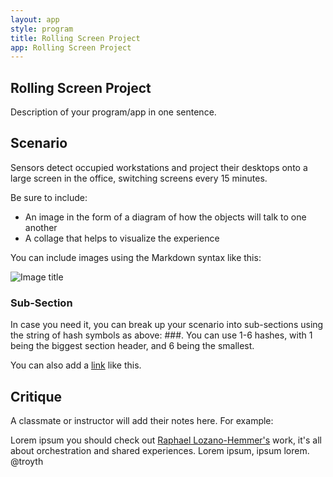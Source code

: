 ```yaml
---
layout: app
style: program
title: Rolling Screen Project
app: Rolling Screen Project
---
```

##	Rolling Screen Project

Description of your program/app in one sentence.


## Scenario

Sensors detect occupied workstations and project their desktops onto a large screen in the office, switching screens every 15 minutes.

Be sure to include:

*   An image in the form of a diagram of how the objects will talk to one another
*   A collage that helps to visualize the experience

You can include images using the Markdown syntax like this:

![Image title](http://placehold.it/500x350)

### Sub-Section

In case you need it, you can break up your scenario into sub-sections using the string of hash symbols as above: \#\#\#. You can use 1-6 hashes, with 1 being the biggest section header, and 6 being the smallest.

You can also add a [link](https://www.google.com/) like this.


## Critique

A classmate or instructor will add their notes here. For example:

Lorem ipsum you should check out [Raphael Lozano-Hemmer's](http://www.lozano-hemmer.com/) work, it's all about orchestration and shared experiences. Lorem ipsum, ipsum lorem.  
@troyth
